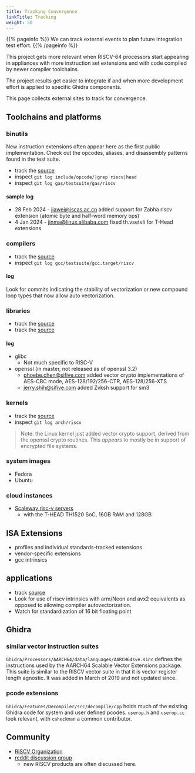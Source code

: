 ```yaml
---
title: Tracking Convergence
linkTitle: Tracking
weight: 50
---
```


{{% pageinfo %}}
We can track external events to plan future integration test effort.
{{% /pageinfo %}}

This project gets more relevant when RISCV-64 processors start appearing in appliances with more instruction set extensions and
with code compiled by newer compiler toolchains.

The project results get easier to integrate if and when more development effort is applied to specific Ghidra components.

This page collects external sites to track for convergence.

## Toolchains and platforms

### binutils

New instruction extensions often appear here as the first public implementation.  Check out the opcodes, aliases, and disassembly
patterns found in the test suite.

* track the [source](https://sourceware.org/git/binutils-gdb.git)
* inspect `git log include/opcode/|grep riscv|head`
* inspect `git log gas/testsuite/gas/riscv`

#### sample log

* 28 Feb 2024 - jiawei@iscas.ac.cn added support for Zabha riscv extension (atomic byte and half-word memory ops)
* 4 Jan 2024 - jinma@linux.alibaba.com fixed th.vsetvli for T-Head extensions

### compilers

* track the [source](git://gcc.gnu.org/git/gcc.git)
* inspect `git log gcc/testsuite/gcc.target/riscv`

#### log

Look for commits indicating the stability of vectorization or new compound loop types that now allow auto vectorization.

### libraries

* track the [source](git://sourceware.org/git/glibc.git)
* track the [source](https://github.com/openssl/openssl)

#### log

* glibc
    * Not much specific to RISC-V
* openssl (in master, not released as of openssl 3.2)
    * phoebe.chen@sifive.com added vector crypto implementations of AES-CBC mode,  AES-128/192/256-CTR, AES-128/256-XTS
    * jerry.shih@sifive.com added Zvksh support for sm3

### kernels

* track the [source](https://github.com/torvalds/linux.git)
* inspect `git log arch/riscv`

>Note: the Linux kernel just added vector crypto support, derived from the openssl crypto routines.  This *appears* to mostly
be in support of encrypted file systems.

### system images

* Fedora
* Ubuntu

### cloud instances

* [Scaleway risc-v servers](https://www.scaleway.com/en/news/scaleway-launches-its-risc-v-servers-in-the-cloud-a-world-first-and-a-firm-commitment-to-technological-independence/)
    * with the T-HEAD TH1520 SoC, 16GB RAM and 128GB

## ISA Extensions

* profiles and individual standards-tracked extensions
* vendor-specific extensions
* gcc intrinsics

## applications

* track [source](https://github.com/ggerganov/whisper.cpp.git)
* Look for use of riscv intrinsics with arm/Neon and avx2 equivalents as opposed to allowing compiler autovectorization.
* Watch for standardization of 16 bit floating point

## Ghidra

### similar vector instruction suites

`Ghidra/Processors/AARCH64/data/languages/AARCH64sve.sinc` defines the instructions used by the AARCH64 Scalable Vector Extensions package.
This suite is similar to the RISCV vector suite in that it is vector register length agnostic.  It was added in March of 2019 and not updated since.

### pcode extensions

`Ghidra/Features/Decompiler/src/decompile/cpp` holds much of the existing Ghidra code for system and user defined pcodes.
`userop.h` and `userop.cc` look relevant, with `caheckman` a common contributor.

## Community

* [RISCV Organization](https://riscv.org/)
* [reddit discussion group](https://www.reddit.com/r/RISCV/)
    * new RISCV products are often discussed here.
